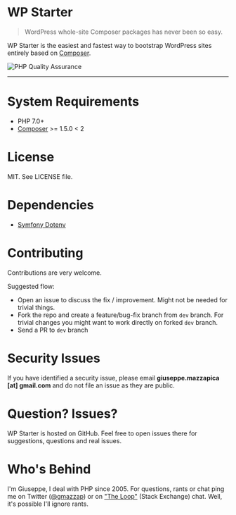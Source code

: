 WP Starter
==========

> WordPress whole-site Composer packages has never been so easy.

WP Starter is the easiest and fastest way to bootstrap WordPress sites entirely based on
[Composer](https://getcomposer.org/).

![PHP Quality Assurance](https://github.com/wecodemore/wpstarter/workflows/PHP%20Quality%20Assurance/badge.svg)

---

# System Requirements

 - PHP 7.0+
 - [Composer](https://getcomposer.org/) >= 1.5.0 < 2

# License

MIT. See LICENSE file.

# Dependencies

 - [Symfony Dotenv](https://symfony.com/doc/3.4/components/dotenv.html)

# Contributing

Contributions are very welcome.

Suggested flow:

 - Open an issue to discuss the fix / improvement. Might not be needed for trivial things.
 - Fork the repo and create a feature/bug-fix branch from `dev` branch. For trivial changes you might want to work directly on forked `dev` branch.
 - Send a PR to `dev` branch

# Security Issues

If you have identified a security issue, please email **giuseppe.mazzapica [at] gmail.com** and do not
file an issue as they are public.

# Question? Issues?

WP Starter is hosted on GitHub. Feel free to open issues there for suggestions, questions and real issues.

# Who's Behind

I'm Giuseppe, I deal with PHP since 2005. For questions, rants or chat ping me on Twitter ([@gmazzap](https://twitter.com/gmazzap)) or on ["The Loop"](http://chat.stackexchange.com/rooms/6/the-loop) (Stack Exchange) chat. Well, it's possible I'll ignore rants.

